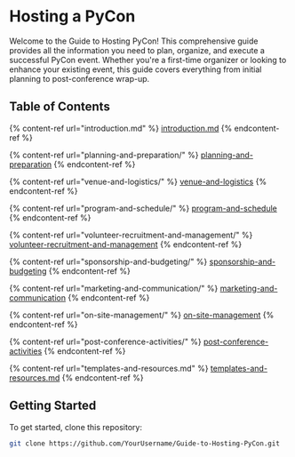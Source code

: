 # Hosting a PyCon

Welcome to the Guide to Hosting PyCon! This comprehensive guide provides all the information you need to plan, organize, and execute a successful PyCon event. Whether you're a first-time organizer or looking to enhance your existing event, this guide covers everything from initial planning to post-conference wrap-up.

## Table of Contents

{% content-ref url="introduction.md" %}
[introduction.md](introduction.md)
{% endcontent-ref %}

{% content-ref url="planning-and-preparation/" %}
[planning-and-preparation](planning-and-preparation/)
{% endcontent-ref %}

{% content-ref url="venue-and-logistics/" %}
[venue-and-logistics](venue-and-logistics/)
{% endcontent-ref %}

{% content-ref url="program-and-schedule/" %}
[program-and-schedule](program-and-schedule/)
{% endcontent-ref %}

{% content-ref url="volunteer-recruitment-and-management/" %}
[volunteer-recruitment-and-management](volunteer-recruitment-and-management/)
{% endcontent-ref %}

{% content-ref url="sponsorship-and-budgeting/" %}
[sponsorship-and-budgeting](sponsorship-and-budgeting/)
{% endcontent-ref %}

{% content-ref url="marketing-and-communication/" %}
[marketing-and-communication](marketing-and-communication/)
{% endcontent-ref %}

{% content-ref url="on-site-management/" %}
[on-site-management](on-site-management/)
{% endcontent-ref %}

{% content-ref url="post-conference-activities/" %}
[post-conference-activities](post-conference-activities/)
{% endcontent-ref %}

{% content-ref url="templates-and-resources.md" %}
[templates-and-resources.md](templates-and-resources.md)
{% endcontent-ref %}

## Getting Started

To get started, clone this repository:

```bash
git clone https://github.com/YourUsername/Guide-to-Hosting-PyCon.git



```

